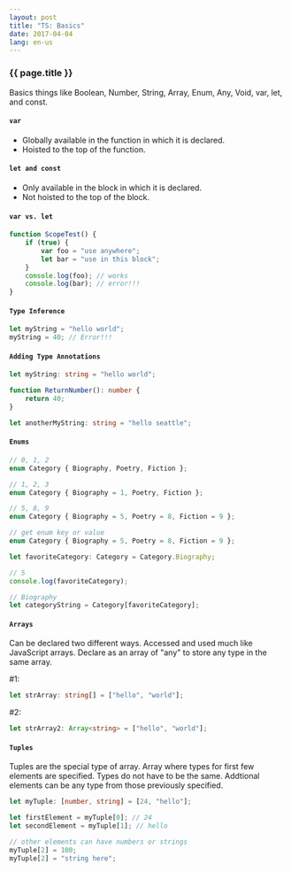 ```yaml
---
layout: post
title: "TS: Basics"
date: 2017-04-04
lang: en-us
---
```


### {{ page.title }}

Basics things like Boolean, Number, String, Array, Enum, Any, Void, var, let, and const.

#### `var`
- Globally available in the function in which it is declared.
- Hoisted to the top of the function.

#### `let and const`
- Only available in the block in which it is declared.
- Not hoisted to the top of the block.

#### `var vs. let`
```typescript
function ScopeTest() {
    if (true) {
        var foo = "use anywhere";
        let bar = "use in this block";        
    }
    console.log(foo); // works
    console.log(bar); // error!!!
}
```

#### `Type Inference`
```typescript
let myString = "hello world";
myString = 40; // Error!!!
```

#### `Adding Type Annotations`

```typescript
let myString: string = "hello world";

function ReturnNumber(): number {
    return 40;
}

let anotherMyString: string = "hello seattle";
```

#### `Enums`
```typescript
// 0, 1, 2
enum Category { Biography, Poetry, Fiction };
```

```typescript
// 1, 2, 3
enum Category { Biography = 1, Poetry, Fiction };
```

```typescript
// 5, 8, 9
enum Category { Biography = 5, Poetry = 8, Fiction = 9 };
```

```typescript
// get enum key or value
enum Category { Biography = 5, Poetry = 8, Fiction = 9 };

let favoriteCategory: Category = Category.Biography;

// 5
console.log(favoriteCategory);

// Biography
let categoryString = Category[favoriteCategory];
```

#### `Arrays`

Can be declared two different ways. Accessed and used much like JavaScript arrays. Declare as an array of "any" to store any type in the same array.

#1:
```typescript
let strArray: string[] = ["hello", "world"];
```

#2:
```typescript
let strArray2: Array<string> = ["hello", "world"];
```

#### `Tuples`

Tuples are the special type of array. Array where types for first few elements are specified. Types do not have to be the same. Addtional elements can be any type from those previously specified.

```typescript
let myTuple: [number, string] = [24, "hello"];

let firstElement = myTuple[0]; // 24
let secondElement = myTuple[1]; // hello

// other elements can have numbers or strings
myTuple[2] = 100;
myTuple[2] = "string here";
```